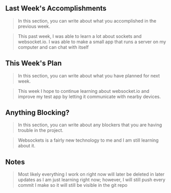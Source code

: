 ## Last Week's Accomplishments

> In this section, you can write about what you accomplished in the previous week.

> This past week, I was able to learn a lot about sockets and websocket.io.  I was able to make a small app that
> runs a server on my computer and can chat with itself

## This Week's Plan

> In this section, you can write about what you have planned for next week.

> This week I hope to continue learning about websocket.io and improve my test app by letting it communicate with
> nearby devices.  

## Anything Blocking?

> In this section, you can write about any blockers that you are having trouble in the project.

> Websockets is a fairly new technology to me and I am still learning about it.

## Notes

> Most likely everything I work on right now will later be deleted in later updates as I am just learning right
> now; however, I will still push every commit I make so it will still be visible in the git repo
